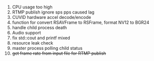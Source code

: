 1. CPU usage too high
2. RTMP publish ignore sps pps caused lag
3. CUVID hardware accel decode/encode
4. function for convert RSAVFrame to RSFrame, format NV12 to BGR24
5. handle child process death
6. Audio support
7. fix std::cout and printf mixed
8. resource leak check
9. master process polling child status
10. ~~get frame rate from input file for RTMP publish~~
